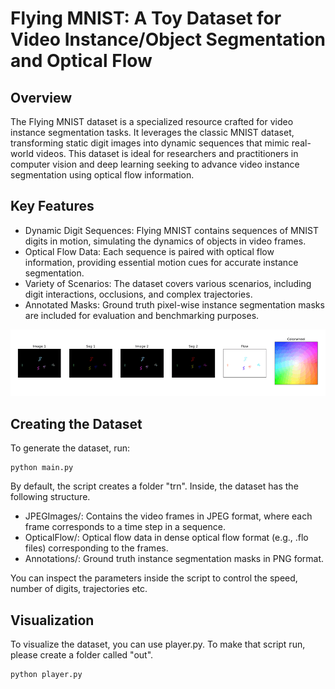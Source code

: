 # Flying MNIST: A Toy Dataset for Video Instance/Object Segmentation and Optical Flow

## Overview

The Flying MNIST dataset is a specialized resource crafted for video instance segmentation tasks. It leverages the classic MNIST dataset, transforming static digit images into dynamic sequences that mimic real-world videos. This dataset is ideal for researchers and practitioners in computer vision and deep learning seeking to advance video instance segmentation using optical flow information.

## Key Features

* Dynamic Digit Sequences: Flying MNIST contains sequences of MNIST digits in motion, simulating the dynamics of objects in video frames.
* Optical Flow Data: Each sequence is paired with optical flow information, providing essential motion cues for accurate instance segmentation.
* Variety of Scenarios: The dataset covers various scenarios, including digit interactions, occlusions, and complex trajectories.
* Annotated Masks: Ground truth pixel-wise instance segmentation masks are included for evaluation and benchmarking purposes.

![](dataset.gif)


## Creating the Dataset

To generate the dataset, run: 

```
python main.py
```

By default, the script creates a folder "trn". Inside, the dataset has the following structure.

* JPEGImages/: Contains the video frames in JPEG format, where each frame corresponds to a time step in a sequence.
* OpticalFlow/: Optical flow data in dense optical flow format (e.g., .flo files) corresponding to the frames.
* Annotations/: Ground truth instance segmentation masks in PNG format.

    
You can inspect the parameters inside the script to control the speed, number of digits, trajectories etc.

## Visualization

To visualize the dataset, you can use player.py. To make that script run, please create a folder called "out".

```
python player.py
```
